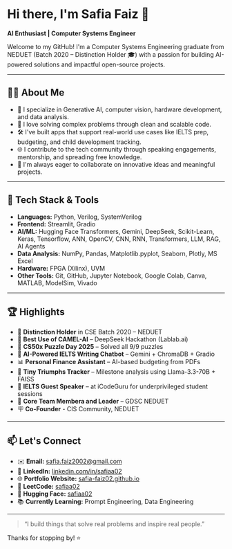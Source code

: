 # Hi there, I'm Safia Faiz 👋

**AI Enthusiast | Computer Systems Engineer**

Welcome to my GitHub! I'm a Computer Systems Engineering graduate from NEDUET (Batch 2020 – Distinction Holder 🎓) with a passion for building AI-powered solutions and impactful open-source projects.

---

## 👩‍💻 About Me

- 🎯 I specialize in Generative AI, computer vision, hardware development, and data analysis.
- 🧠 I love solving complex problems through clean and scalable code.
- 🛠️ I've built apps that support real-world use cases like IELTS prep, budgeting, and child development tracking.
- 🌐 I contribute to the tech community through speaking engagements, mentorship, and spreading free knowledge.
- 🚀 I'm always eager to collaborate on innovative ideas and meaningful projects.

---

## 🔧 Tech Stack & Tools

- **Languages:** Python, Verilog, SystemVerilog  
- **Frontend:** Streamlit, Gradio 
- **AI/ML:** Hugging Face Transformers, Gemini, DeepSeek, Scikit-Learn, Keras, Tensorflow, ANN, OpenCV, CNN, RNN, Transformers, LLM, RAG, AI Agents
- **Data Analysis:** NumPy, Pandas, Matplotlib.pyplot, Seaborn, Plotly, MS Excel
- **Hardware:** FPGA (Xilinx), UVM
- **Other Tools:** Git, GitHub, Jupyter Notebook, Google Colab, Canva, MATLAB, ModelSim, Vivado


---

## 🏆 Highlights

- 🥇 **Distinction Holder** in CSE Batch 2020 – NEDUET  
- 🏅 **Best Use of CAMEL-AI** – DeepSeek Hackathon (Lablab.ai)  
- 🧩 **CS50x Puzzle Day 2025** – Solved all 9/9 puzzles  
- 🧠 **AI-Powered IELTS Writing Chatbot** – Gemini + ChromaDB + Gradio  
- 📊 **Personal Finance Assistant** – AI-based budgeting from PDFs  
- 👶 **Tiny Triumphs Tracker** – Milestone analysis using Llama-3.3-70B + FAISS  
- 🎤 **IELTS Guest Speaker** – at iCodeGuru for underprivileged student sessions  
- 🤝 **Core Team Membera and Leader** – GDSC NEDUET
- 🪧 **Co-Founder** - CIS Community, NEDUET

---

## 📫 Let's Connect

- ✉️ **Email:** [safia.faiz2002@gmail.com](mailto:safia.faiz2002@gmail.com)  
- 💼 **LinkedIn:** [linkedin.com/in/safiaa02](https://www.linkedin.com/in/safiaa02/)  
- 🌐 **Portfolio Website:** [safia-faiz02.github.io](https://safia-faiz02.github.io)  
- 🧠 **LeetCode:** [safiaa02](https://leetcode.com/u/safiaa02/)  
- 🤖 **Hugging Face:** [safiaa02](https://huggingface.co/safiaa02)  
- 📚 **Currently Learning:** Prompt Engineering, Data Engineering  

---

> “I build things that solve real problems and inspire real people.”

Thanks for stopping by! ⭐️
